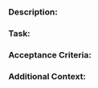 ### Description:

<!--- What is the issue about? -->

### Task:

<!--- What needs to be done? -->

### Acceptance Criteria:

<!--- How will we know when this task is complete? -->

### Additional Context:

<!--- Any other context or screenshots about the task. -->
